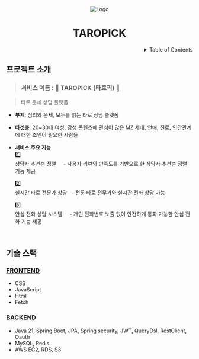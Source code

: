 <!-- PROJECT LOGO -->
<div align="center">
  <img src="https://yt3.googleusercontent.com/I-eX5ECptVUuIoPmvWZy6PhU3CmJERpjrTYuz3vocEF6Apx2SUMnxtvU2cTBphFEPXk1ti9yIFo=w1707-fcrop64=1,00005a57ffffa5a8-k-c0xffffffff-no-nd-rj" alt="Logo"> 
  <h1>TAROPICK</h1>
</div>

<!-- TABLE OF CONTENTS -->
<details align="right">
  <summary>Table of Contents</summary>
    <div><a href="#프로젝트-소개">프로젝트 소개</a></div>
    <div><a href="#기술-스택">기술 스택</a></div>
</details>


## 프로젝트 소개

> ### 서비스 이름 : 🌙 TAROPICK (타로픽) 🌙

> 타로 운세 상담 플랫폼 

- **부제**: 심리와 운세, 모두를 읽는 타로 상담 플랫폼

- **타겟층**: 20~30대 여성, 감성 콘텐츠에 관심이 많은 MZ 세대, 연애, 진로, 인간관계에 대한 조언이 필요한 사람들

- **서비스 주요 기능**<br/>
  1️⃣ <br/>상담사 추천순 정렬
    - 사용자 리뷰와 만족도를 기반으로 한 상담사 추천순 정렬 기능 제공

  2️⃣ <br/>실시간 타로 전문가 상담
    - 전문 타로 전무가와 실시간 전화 상담 가능

  3️⃣ <br/>안심 전화 상담 시스템
    - 개인 전화번호 노출 없이 안전하게 통화 가능한 안심 전화 기능 제공

<br/>

## 기술 스택

### [FRONTEND](https://github.com)

- CSS
- JavaScript
- Html
- Fetch

### [BACKEND](https://github.com/KKR-TAROPICK/TAROPICK_BACKEND)

- Java 21, Spring Boot, JPA, Spring security, JWT, QueryDsl, RestClient, Oauth
- MySQL, Redis
- AWS EC2, RDS, S3

<br/>

